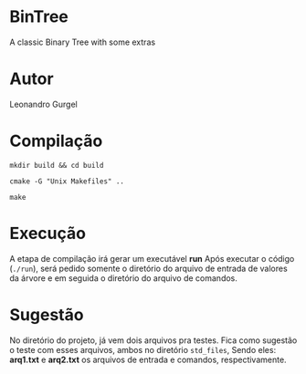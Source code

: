 # BinTree
A classic Binary Tree with some extras

# Autor
Leonandro Gurgel

# Compilação
`mkdir build && cd build`

`cmake -G "Unix Makefiles" ..`

`make`

# Execução
A etapa de compilação irá gerar um executável **run** 
Após executar o código (`./run`), será pedido somente o
diretório do arquivo de entrada de valores da árvore e em 
seguida o diretório do arquivo de comandos.

# Sugestão
No diretório do projeto, já vem dois arquivos pra testes. 
Fica como sugestão o teste com esses arquivos, ambos no diretório
`std_files`, Sendo eles: **arq1.txt** e **arq2.txt** os arquivos de
entrada e comandos, respectivamente.